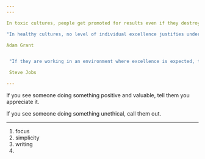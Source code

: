 ```yaml
---
---

In toxic cultures, people get promoted for results even if they destroy relationships. Abuse is a price to pay for high performance.

"In healthy cultures, no level of individual excellence justifies undermining people. You’re not a high performer if you don't elevate others."

Adam Grant 


 "If they are working in an environment where excellence is expected, then they will do excellent work without anything but self-motivation. I'm talking about an environment in which excellence is noticed and respected and is in the culture. If you have that, you don't have to tell people to do excellent work. They understand it from their surroundings."

 Steve Jobs

---
```


If you see someone doing something positive and valuable, tell them you appreciate it. 

If you see someone doing something unethical, call them out.

----

1. focus 
2. simplicity 
3. writing 
4. 
